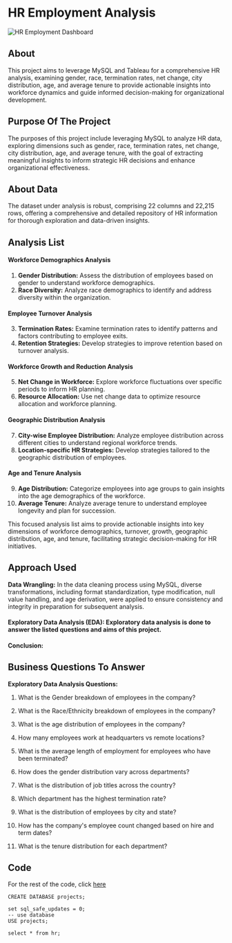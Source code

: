 # HR Employment Analysis

![HR Employment Dashboard](https://github.com/barnascript/hr/assets/142545558/7a6caf80-883a-473e-93b2-2c257835df4b)


## About
This project aims to leverage MySQL and Tableau for a comprehensive HR analysis, examining gender, race, termination rates, net change, city distribution, age, and average tenure to provide actionable insights into workforce dynamics and guide informed decision-making for organizational development.

## Purpose Of The Project
The purposes of this project include leveraging MySQL to analyze HR data, exploring dimensions such as gender, race, termination rates, net change, city distribution, age, and average tenure, with the goal of extracting meaningful insights to inform strategic HR decisions and enhance organizational effectiveness.

## About Data
The dataset under analysis is robust, comprising 22 columns and 22,215 rows, offering a comprehensive and detailed repository of HR information for thorough exploration and data-driven insights.


## Analysis List

#### Workforce Demographics Analysis
1. **Gender Distribution:** Assess the distribution of employees based on gender to understand workforce demographics.
2. **Race Diversity:** Analyze race demographics to identify and address diversity within the organization.

#### Employee Turnover Analysis
3. **Termination Rates:** Examine termination rates to identify patterns and factors contributing to employee exits.
4. **Retention Strategies:** Develop strategies to improve retention based on turnover analysis.

#### Workforce Growth and Reduction Analysis
5. **Net Change in Workforce:** Explore workforce fluctuations over specific periods to inform HR planning.
6. **Resource Allocation:** Use net change data to optimize resource allocation and workforce planning.

#### Geographic Distribution Analysis
7. **City-wise Employee Distribution:** Analyze employee distribution across different cities to understand regional workforce trends.
8. **Location-specific HR Strategies:** Develop strategies tailored to the geographic distribution of employees.

#### Age and Tenure Analysis
9. **Age Distribution:** Categorize employees into age groups to gain insights into the age demographics of the workforce.
10. **Average Tenure:** Analyze average tenure to understand employee longevity and plan for succession.

This focused analysis list aims to provide actionable insights into key dimensions of workforce demographics, turnover, growth, geographic distribution, age, and tenure, facilitating strategic decision-making for HR initiatives.


## Approach Used

**Data Wrangling:**  In the data cleaning process using MySQL, diverse transformations, including format standardization, type modification, null value handling, and age derivation, were applied to ensure consistency and integrity in preparation for subsequent analysis.
   
#### Exploratory Data Analysis (EDA): Exploratory data analysis is done to answer the listed questions and aims of this project.

#### Conclusion:


## Business Questions To Answer

**Exploratory Data Analysis Questions:**

1. What is the Gender breakdown of employees in the company?

2. What is the Race/Ethnicity breakdown of employees in the company?

3. What is the age distribution of employees in the company?

4. How many employees work at headquarters vs remote locations?

5. What is the average length of employment for employees who have been terminated?

6. How does the gender distribution vary across departments?

7. What is the distribution of job titles across the country?

8. Which department has the highest termination rate?

9. What is the distribution of employees by city and state?

10. How has the company's employee count changed based on hire and term dates?

11. What is the tenure distribution for each department?


## Code

For the rest of the code, click <a href="https://github.com/barnascript/hr/blob/main/hr.sql">here<a> 

```-- create database
CREATE DATABASE projects;

set sql_safe_updates = 0;
-- use database
USE projects;

select * from hr;



